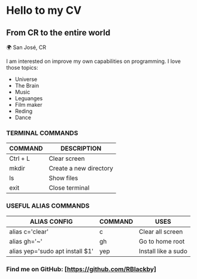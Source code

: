 # Hello to my CV #
## From CR to the entire world ##

🌍 San José, CR

I am interested on improve my own capabilities on programming. I love those topics:

 * Universe
 * The Brain
 * Music
 * Leguanges
 * Film maker
 * Reding
 * Dance
 
### TERMINAL COMMANDS ###
 
|COMMAND | DESCRIPTION|
| ------ | ------ |
| Ctrl + L  | Clear screen |
| mkdir | Create a new directory |
| ls | Show files|
| exit | Close terminal |

### USEFUL ALIAS COMMANDS ### 

|ALIAS CONFIG | COMMAND | USES |
| ------ | ------ | ------ |
| alias c='clear'  | c  | Clear all screen |
| alias gh='~' | gh | Go to home root |
| alias yep='sudo apt install $1' | yep | Install like a sudo |

### Find me on GitHub: [https://github.com/RBlackby]
